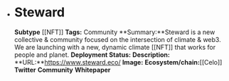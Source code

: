 - # Steward
  **Subtype** [[NFT]]
  **Tags:** Community
  **Summary:**Steward is a new collective & community focused on the intersection of climate & web3. We are launching with a new, dynamic climate [[NFT]] that works for people and planet.
  **Deployment Status:**
  **Description:**
  **URL:**https://www.steward.eco/
  **Image:**
  **Ecosystem/chain:**[[Celo]]
  **Twitter**
  **Community**
  **Whitepaper**